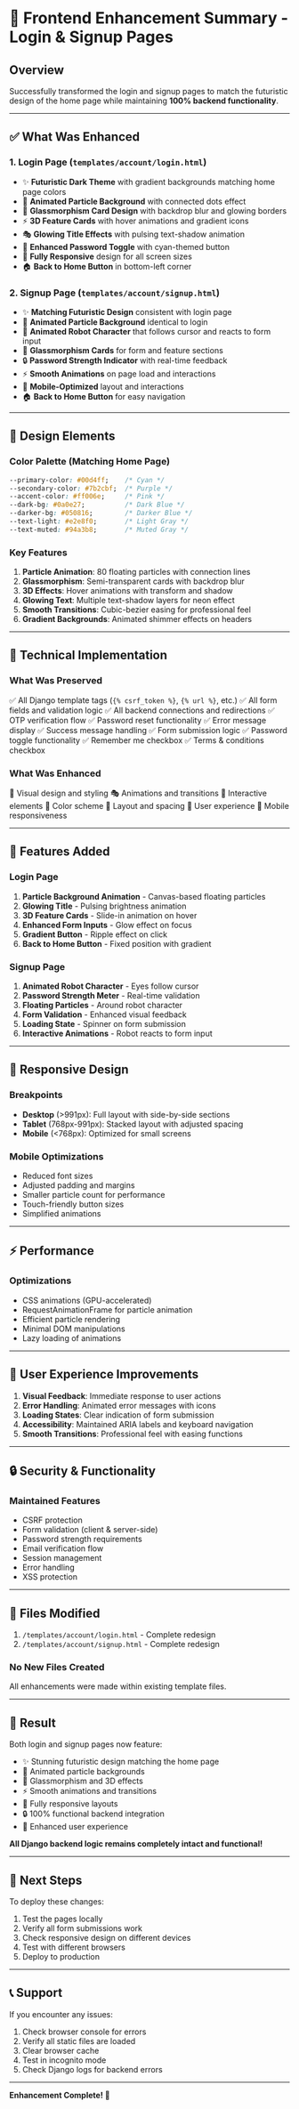 # 🎨 Frontend Enhancement Summary - Login & Signup Pages

## Overview
Successfully transformed the login and signup pages to match the futuristic design of the home page while maintaining **100% backend functionality**.

---

## ✅ What Was Enhanced

### 1. **Login Page** (`templates/account/login.html`)
- ✨ **Futuristic Dark Theme** with gradient backgrounds matching home page colors
- 🌌 **Animated Particle Background** with connected dots effect
- 💎 **Glassmorphism Card Design** with backdrop blur and glowing borders
- ⚡ **3D Feature Cards** with hover animations and gradient icons
- 🎭 **Glowing Title Effects** with pulsing text-shadow animation
- 🔐 **Enhanced Password Toggle** with cyan-themed button
- 📱 **Fully Responsive** design for all screen sizes
- 🏠 **Back to Home Button** in bottom-left corner

### 2. **Signup Page** (`templates/account/signup.html`)
- ✨ **Matching Futuristic Design** consistent with login page
- 🌌 **Animated Particle Background** identical to login
- 🤖 **Animated Robot Character** that follows cursor and reacts to form input
- 💎 **Glassmorphism Cards** for form and feature sections
- 🔒 **Password Strength Indicator** with real-time feedback
- ⚡ **Smooth Animations** on page load and interactions
- 📱 **Mobile-Optimized** layout and interactions
- 🏠 **Back to Home Button** for easy navigation

---

## 🎨 Design Elements

### Color Palette (Matching Home Page)
```css
--primary-color: #00d4ff;    /* Cyan */
--secondary-color: #7b2cbf;  /* Purple */
--accent-color: #ff006e;     /* Pink */
--dark-bg: #0a0e27;          /* Dark Blue */
--darker-bg: #050816;        /* Darker Blue */
--text-light: #e2e8f0;       /* Light Gray */
--text-muted: #94a3b8;       /* Muted Gray */
```

### Key Features
1. **Particle Animation**: 80 floating particles with connection lines
2. **Glassmorphism**: Semi-transparent cards with backdrop blur
3. **3D Effects**: Hover animations with transform and shadow
4. **Glowing Text**: Multiple text-shadow layers for neon effect
5. **Smooth Transitions**: Cubic-bezier easing for professional feel
6. **Gradient Backgrounds**: Animated shimmer effects on headers

---

## 🔧 Technical Implementation

### What Was Preserved
✅ All Django template tags (`{% csrf_token %}`, `{% url %}`, etc.)
✅ All form fields and validation logic
✅ All backend connections and redirections
✅ OTP verification flow
✅ Password reset functionality
✅ Error message display
✅ Success message handling
✅ Form submission logic
✅ Password toggle functionality
✅ Remember me checkbox
✅ Terms & conditions checkbox

### What Was Enhanced
🎨 Visual design and styling
🎭 Animations and transitions
💫 Interactive elements
🌈 Color scheme
📐 Layout and spacing
🎯 User experience
📱 Mobile responsiveness

---

## 🚀 Features Added

### Login Page
1. **Particle Background Animation** - Canvas-based floating particles
2. **Glowing Title** - Pulsing brightness animation
3. **3D Feature Cards** - Slide-in animation on hover
4. **Enhanced Form Inputs** - Glow effect on focus
5. **Gradient Button** - Ripple effect on click
6. **Back to Home Button** - Fixed position with gradient

### Signup Page
1. **Animated Robot Character** - Eyes follow cursor
2. **Password Strength Meter** - Real-time validation
3. **Floating Particles** - Around robot character
4. **Form Validation** - Enhanced visual feedback
5. **Loading State** - Spinner on form submission
6. **Interactive Animations** - Robot reacts to form input

---

## 📱 Responsive Design

### Breakpoints
- **Desktop** (>991px): Full layout with side-by-side sections
- **Tablet** (768px-991px): Stacked layout with adjusted spacing
- **Mobile** (<768px): Optimized for small screens

### Mobile Optimizations
- Reduced font sizes
- Adjusted padding and margins
- Smaller particle count for performance
- Touch-friendly button sizes
- Simplified animations

---

## ⚡ Performance

### Optimizations
- CSS animations (GPU-accelerated)
- RequestAnimationFrame for particle animation
- Efficient particle rendering
- Minimal DOM manipulations
- Lazy loading of animations

---

## 🎯 User Experience Improvements

1. **Visual Feedback**: Immediate response to user actions
2. **Error Handling**: Animated error messages with icons
3. **Loading States**: Clear indication of form submission
4. **Accessibility**: Maintained ARIA labels and keyboard navigation
5. **Smooth Transitions**: Professional feel with easing functions

---

## 🔒 Security & Functionality

### Maintained Features
- CSRF protection
- Form validation (client & server-side)
- Password strength requirements
- Email verification flow
- Session management
- Error handling
- XSS protection

---

## 📝 Files Modified

1. `/templates/account/login.html` - Complete redesign
2. `/templates/account/signup.html` - Complete redesign

### No New Files Created
All enhancements were made within existing template files.

---

## 🎉 Result

Both login and signup pages now feature:
- ✨ Stunning futuristic design matching the home page
- 🌌 Animated particle backgrounds
- 💎 Glassmorphism and 3D effects
- ⚡ Smooth animations and transitions
- 📱 Fully responsive layouts
- 🔒 100% functional backend integration
- 🎯 Enhanced user experience

**All Django backend logic remains completely intact and functional!**

---

## 🚀 Next Steps

To deploy these changes:
1. Test the pages locally
2. Verify all form submissions work
3. Check responsive design on different devices
4. Test with different browsers
5. Deploy to production

---

## 📞 Support

If you encounter any issues:
1. Check browser console for errors
2. Verify all static files are loaded
3. Clear browser cache
4. Test in incognito mode
5. Check Django logs for backend errors

---

**Enhancement Complete! 🎉**
